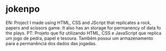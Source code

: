 # jokenpo
EN: Project I made using HTML, CSS and JScript that replicates a rock, papers and scissors game. It also has an storage for permanency of data fo the plays.   PT: Projeto que fiz utilizando HTML, CSS e JavaScript que replica um jogo de pedra, papel e tesoura. Também possui um armazenamento para a permanência dos dados das jogadas.

